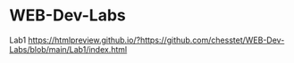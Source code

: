 # WEB-Dev-Labs
Lab1 https://htmlpreview.github.io/?https://github.com/chesstet/WEB-Dev-Labs/blob/main/Lab1/index.html
